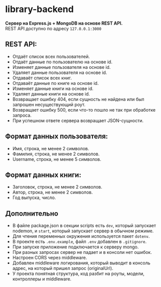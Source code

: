 # library-backend

**Cервер на Express.js + MongoDB на основе REST API.**<br/>
REST API доступно по адресу `127.0.0.1:3000`

## REST API:

- Отдаёт список всех пользователей.
- Отдаёт данные по пользователю на основе id.
- Изменяет данные пользователя на основе id.
- Удаляет данные пользователя на основе id.
- Отдаваёт список всех книг.
- Отдаваёт данные по книге на основе id.
- Изменяет данные книги на основе id.
- Удаляет данные книги на основе id.
- Возвращает ошибку 404, если сущность не найдена или был запрошен несуществующий роут.
- Возвращает ошибку 500, если что-то пошло не так при обработке запроса.
- При успешном ответе сервера возвращает JSON-сущности.

## Формат данных пользователя:

- Имя, строка, не менее 2 символов.
- Фамилия, строка, не менее 2 символов.
- Username, строка, не менее 5 символов.

## Формат данных книги:

- Заголовок, строка, не менее 2 символов.
- Автор, строка, не менее 2 символов.
- Год выпуска, число.

## Дополнительно

- В файле package.json в секции scripts есть `dev`, который запускает nodemon, и `start`, который запускает сервер в обычном режиме.
- Для чтения переменных окружения используется пакет `dotenv`.
- В проекте есть `.env.example`, файл `.env` добавлен в `.gitignore`.
- При запуске приложение подключается к серверу mongo.
- При разных запросах сервер не падает и в консоли нет ошибок.
- Настроен CORS через middleware.
- Добавлен middleware логирования, который выводит в консоль адрес, на который пришел запрос (originalUrl).
- У проекта понятная структура, код разбит на роуты, модели, контроллеры и middleware.
